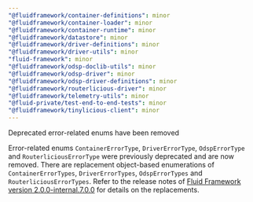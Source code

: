 ```yaml
---
"@fluidframework/container-definitions": minor
"@fluidframework/container-loader": minor
"@fluidframework/container-runtime": minor
"@fluidframework/datastore": minor
"@fluidframework/driver-definitions": minor
"@fluidframework/driver-utils": minor
"fluid-framework": minor
"@fluidframework/odsp-doclib-utils": minor
"@fluidframework/odsp-driver": minor
"@fluidframework/odsp-driver-definitions": minor
"@fluidframework/routerlicious-driver": minor
"@fluidframework/telemetry-utils": minor
"@fluid-private/test-end-to-end-tests": minor
"@fluidframework/tinylicious-client": minor
---
```


Deprecated error-related enums have been removed

Error-related enums `ContainerErrorType`, `DriverErrorType`, `OdspErrorType` and `RouterliciousErrorType` were previously
deprecated and are now removed. There are replacement object-based enumerations of `ContainerErrorTypes`,
`DriverErrorTypes`, `OdspErrorTypes` and `RouterliciousErrorTypes`. Refer to the release notes of [Fluid Framework version
2.0.0-internal.7.0.0](https://github.com/microsoft/FluidFramework/releases/tag/client_v2.0.0-internal.7.0.0) for details
on the replacements.
